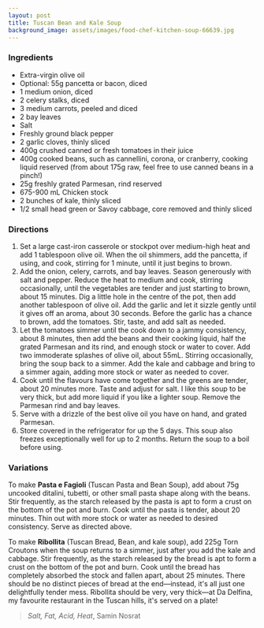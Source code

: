 ```yaml
---
layout: post
title: Tuscan Bean and Kale Soup
background_image: assets/images/food-chef-kitchen-soup-66639.jpg
---
```



### Ingredients
- Extra-virgin olive oil
- Optional: 55g pancetta or bacon, diced
- 1 medium onion, diced
- 2 celery stalks, diced
- 3 medium carrots, peeled and diced
- 2 bay leaves
- Salt
- Freshly ground black pepper
- 2 garlic cloves, thinly sliced
- 400g crushed canned or fresh tomatoes in their juice
- 400g cooked beans, such as cannellini, corona, or cranberry, cooking liquid reserved (from about 175g raw, feel free to use canned beans in a pinch!)
- 25g freshly grated Parmesan, rind reserved
- 675-900 mL Chicken stock
- 2 bunches of kale, thinly sliced
- 1/2 small head green or Savoy cabbage, core removed and thinly sliced

### Directions
1. Set a large cast-iron casserole or stockpot over medium-high heat and add 1 tablespoon olive oil. When the oil shimmers, add the pancetta, if using, and cook, stirring for 1 minute, until it just begins to brown.
2. Add the onion, celery, carrots, and bay leaves. Season generously with salt and pepper. Reduce the heat to medium and cook, stirring occasionally, until the vegetables are tender and just starting to brown, about 15 minutes. Dig a little hole in the centre of the pot, then add another tablespoon of olive oil. Add the garlic and let it sizzle gently until it gives off an aroma, about 30 seconds. Before the garlic has a chance to brown, add the tomatoes. Stir, taste, and add salt as needed.
3. Let the tomatoes simmer until the cook down to a jammy consistency, about 8 minutes, then add the beans and their cooking liquid, half the grated Parmesan and its rind, and enough stock or water to cover. Add two immoderate splashes of olive oil, about 55mL. Stirring occasionally, bring the soup back to a simmer. Add the kale and cabbage and bring to a simmer again, adding more stock or water as needed to cover.
4. Cook until the flavours have come together and the greens are tender, about 20 minutes more. Taste and adjust for salt. I like this soup to be very thick, but add more liquid if you like a lighter soup. Remove the Parmesan rind and bay leaves.
5. Serve with a drizzle of the best olive oil you have on hand, and grated Parmesan.
6. Store covered in the refrigerator for up the 5 days. This soup also freezes exceptionally well for up to 2 months. Return the soup to a boil before using.

### Variations
To make **Pasta e Fagioli** (Tuscan Pasta and Bean Soup), add about 75g uncooked ditalini, tubetti, or other small pasta shape along with the beans. Stir frequently, as the starch released by the pasta is apt to form a crust on the bottom of the pot and burn. Cook until the pasta is tender, about 20 minutes. Thin out with more stock or water as needed to desired consistency. Serve as directed above.

To make **Ribollita** (Tuscan Bread, Bean, and kale soup), add 225g Torn Croutons when the soup returns to a simmer, just after you add the kale and cabbage. Stir frequently, as the starch released by the bread is apt to form a crust on the bottom of the pot and burn. Cook until the bread has completely absorbed the stock and fallen apart, about 25 minutes. There should be no distinct pieces of bread at the end—instead, it's all just one delightfully tender mess. Ribollita should be very, very thick—at Da Delfina, my favourite restaurant in the Tuscan hills, it's served on a plate!

> *Salt, Fat, Acid, Heat*, Samin Nosrat

